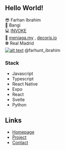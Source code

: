 ## Hello World!

:sunglasses: Farhan Ibrahim</br>
:round_pushpin: Bangi</br>
:computer: [INVOKE](invokeisdata.com)</br>
📱 [meniaga.my](https://meniaga.my/) , [decoris.io](https://decoris.io/)</br>
:soccer: Real Madrid<br/>
[![alt text][1.2]][1] @farhunt_ibrahim

[1.1]: http://i.imgur.com/tXSoThF.png (twitter icon with padding)
[1.2]: http://i.imgur.com/wWzX9uB.png (twitter icon without padding)
[1]: http://www.twitter.com/farhunt_ibrahim

<!-- Please don't remove this: Grab your social icons from https://github.com/carlsednaoui/gitsocial -->


### Stack

* Javascript
* Typescript
* React Native
* Expo
* React
* Svelte
* Python


## Links

* [Homepage](https://farhan-ibrahim.github.io/portfolio/)
* [Project](https://farhan-ibrahim.github.io/portfolio/#project)
* [Contact](mailto:farhan5543@gmail.com)




